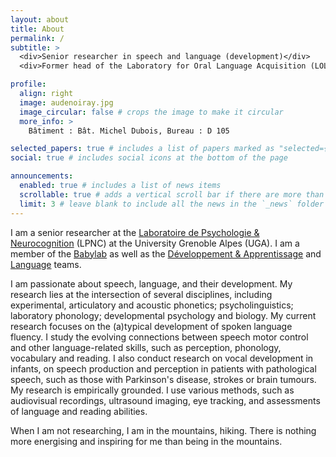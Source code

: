 ```yaml
---
layout: about
title: About
permalink: /
subtitle: >
  <div>Senior researcher in speech and language (development)</div>
  <div>Former head of the Laboratory for Oral Language Acquisition (LOLA)</div>

profile:
  align: right
  image: audenoiray.jpg
  image_circular: false # crops the image to make it circular
  more_info: >
    Bâtiment : Bât. Michel Dubois, Bureau : D 105

selected_papers: true # includes a list of papers marked as "selected={true}"
social: true # includes social icons at the bottom of the page

announcements:
  enabled: true # includes a list of news items
  scrollable: true # adds a vertical scroll bar if there are more than 3 news items
  limit: 3 # leave blank to include all the news in the `_news` folder
---
```


I am a senior researcher at the [Laboratoire de Psychologie & Neurocognition](https://lpnc.univ-grenoble-alpes.fr/fr) (LPNC) at the University Grenoble Alpes (UGA). I am a member of the [Babylab](https://lpnc.univ-grenoble-alpes.fr/fr/babylab) as well as the [Développement & Apprentissage](https://lpnc.univ-grenoble-alpes.fr/fr/recherche-0/equipes-recherche/equipe-developpement-et-apprentissage) and [Language](https://lpnc.univ-grenoble-alpes.fr/fr/recherche-0/equipes-recherche/equipe-langage) teams.

I am passionate about speech, language, and their development. My research lies at the intersection of several disciplines, including experimental, articulatory and acoustic phonetics; psycholinguistics; laboratory phonology; developmental psychology and biology.
My current research focuses on the (a)typical development of spoken language fluency. I study the evolving connections between speech motor control and other language-related skills, such as perception, phonology, vocabulary and reading. I also conduct research on vocal development in infants, on speech production and perception in patients with pathological speech, such as those with Parkinson's disease, strokes or brain tumours.
My research is empirically grounded. I use various methods, such as audiovisual recordings, ultrasound imaging, eye tracking, and assessments of language and reading abilities.

When I am not researching, I am in the mountains, hiking. There is nothing more energising and inspiring for me than being in the mountains.
